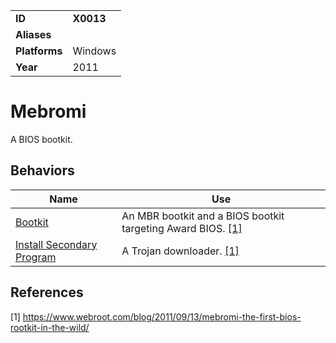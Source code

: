 |||
|---------|------------------------|
|**ID**|**X0013**|
|**Aliases**||
|**Platforms**|Windows|
|**Year**| 2011 |


Mebromi
=======
A BIOS bootkit.

Behaviors
---------
|Name|Use|
|---------------------|-------------------------------------------------------|
|[Bootkit](https://github.com/MBCProject/mbc-markdown/blob/master/defense-evasion/bootkit.md)| An MBR bootkit and a BIOS bootkit targeting Award BIOS. [[1]](#1)|
|[Install Secondary Program](https://github.com/MBCProject/mbc-markdown/blob/master/execution/install-secondary.md) | A Trojan downloader. [[1]](#1)|

References
----------
<a name="1">[1]</a> https://www.webroot.com/blog/2011/09/13/mebromi-the-first-bios-rootkit-in-the-wild/